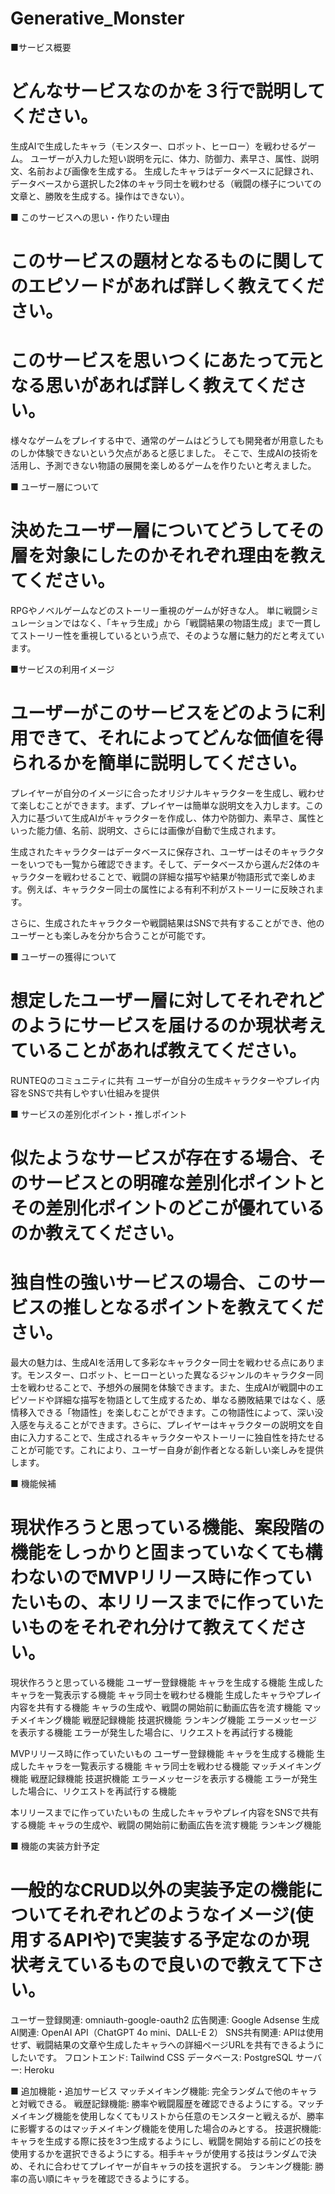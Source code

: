 # Generative_Monster
■サービス概要
# どんなサービスなのかを３行で説明してください。
生成AIで生成したキャラ（モンスター、ロボット、ヒーロー）を戦わせるゲーム。
ユーザーが入力した短い説明を元に、体力、防御力、素早さ、属性、説明文、名前および画像を生成する。
生成したキャラはデータベースに記録され、データベースから選択した2体のキャラ同士を戦わせる（戦闘の様子についての文章と、勝敗を生成する。操作はできない）。

■ このサービスへの思い・作りたい理由
# このサービスの題材となるものに関してのエピソードがあれば詳しく教えてください。
# このサービスを思いつくにあたって元となる思いがあれば詳しく教えてください。
様々なゲームをプレイする中で、通常のゲームはどうしても開発者が用意したものしか体験できないという欠点があると感じました。
そこで、生成AIの技術を活用し、予測できない物語の展開を楽しめるゲームを作りたいと考えました。

■ ユーザー層について
# 決めたユーザー層についてどうしてその層を対象にしたのかそれぞれ理由を教えてください。
RPGやノベルゲームなどのストーリー重視のゲームが好きな人。
単に戦闘シミュレーションではなく、「キャラ生成」から「戦闘結果の物語生成」まで一貫してストーリー性を重視しているという点で、そのような層に魅力的だと考えています。

■サービスの利用イメージ
# ユーザーがこのサービスをどのように利用できて、それによってどんな価値を得られるかを簡単に説明してください。
プレイヤーが自分のイメージに合ったオリジナルキャラクターを生成し、戦わせて楽しむことができます。まず、プレイヤーは簡単な説明文を入力します。この入力に基づいて生成AIがキャラクターを作成し、体力や防御力、素早さ、属性といった能力値、名前、説明文、さらには画像が自動で生成されます。

生成されたキャラクターはデータベースに保存され、ユーザーはそのキャラクターをいつでも一覧から確認できます。そして、データベースから選んだ2体のキャラクターを戦わせることで、戦闘の詳細な描写や結果が物語形式で楽しめます。例えば、キャラクター同士の属性による有利不利がストーリーに反映されます。

さらに、生成されたキャラクターや戦闘結果はSNSで共有することができ、他のユーザーとも楽しみを分かち合うことが可能です。

■ ユーザーの獲得について
# 想定したユーザー層に対してそれぞれどのようにサービスを届けるのか現状考えていることがあれば教えてください。
RUNTEQのコミュニティに共有
ユーザーが自分の生成キャラクターやプレイ内容をSNSで共有しやすい仕組みを提供

■ サービスの差別化ポイント・推しポイント
# 似たようなサービスが存在する場合、そのサービスとの明確な差別化ポイントとその差別化ポイントのどこが優れているのか教えてください。
# 独自性の強いサービスの場合、このサービスの推しとなるポイントを教えてください。
最大の魅力は、生成AIを活用して多彩なキャラクター同士を戦わせる点にあります。モンスター、ロボット、ヒーローといった異なるジャンルのキャラクター同士を戦わせることで、予想外の展開を体験できます。また、生成AIが戦闘中のエピソードや詳細な描写を物語として生成するため、単なる勝敗結果ではなく、感情移入できる「物語性」を楽しむことができます。この物語性によって、深い没入感を与えることができます。さらに、プレイヤーはキャラクターの説明文を自由に入力することで、生成されるキャラクターやストーリーに独自性を持たせることが可能です。これにより、ユーザー自身が創作者となる新しい楽しみを提供します。

■ 機能候補
# 現状作ろうと思っている機能、案段階の機能をしっかりと固まっていなくても構わないのでMVPリリース時に作っていたいもの、本リリースまでに作っていたいものをそれぞれ分けて教えてください。
現状作ろうと思っている機能
    ユーザー登録機能
    キャラを生成する機能
    生成したキャラを一覧表示する機能
    キャラ同士を戦わせる機能
    生成したキャラやプレイ内容を共有する機能
    キャラの生成や、戦闘の開始前に動画広告を流す機能
    マッチメイキング機能
    戦歴記録機能
    技選択機能
    ランキング機能
    エラーメッセージを表示する機能
    エラーが発生した場合に、リクエストを再試行する機能

MVPリリース時に作っていたいもの
    ユーザー登録機能
    キャラを生成する機能
    生成したキャラを一覧表示する機能
    キャラ同士を戦わせる機能
    マッチメイキング機能
    戦歴記録機能
    技選択機能
    エラーメッセージを表示する機能
    エラーが発生した場合に、リクエストを再試行する機能

本リリースまでに作っていたいもの
    生成したキャラやプレイ内容をSNSで共有する機能
    キャラの生成や、戦闘の開始前に動画広告を流す機能
    ランキング機能

■ 機能の実装方針予定
# 一般的なCRUD以外の実装予定の機能についてそれぞれどのようなイメージ(使用するAPIや)で実装する予定なのか現状考えているもので良いので教えて下さい。
ユーザー登録関連: omniauth-google-oauth2
広告関連: Google Adsense
生成AI関連: OpenAI API（ChatGPT 4o mini、DALL-E 2）
SNS共有関連: APIは使用せず、戦闘結果の文章や生成したキャラへの詳細ページURLを共有できるようにしたいです。
フロントエンド: Tailwind CSS
データベース: PostgreSQL
サーバー: Heroku

■ 追加機能・追加サービス
マッチメイキング機能: 完全ランダムで他のキャラと対戦できる。
戦歴記録機能: 勝率や戦闘履歴を確認できるようにする。マッチメイキング機能を使用しなくてもリストから任意のモンスターと戦えるが、勝率に影響するのはマッチメイキング機能を使用した場合のみとする。
技選択機能: キャラを生成する際に技を3つ生成するようにし、戦闘を開始する前にどの技を使用するかを選択できるようにする。相手キャラが使用する技はランダムで決め、それに合わせてプレイヤーが自キャラの技を選択する。
ランキング機能: 勝率の高い順にキャラを確認できるようにする。
